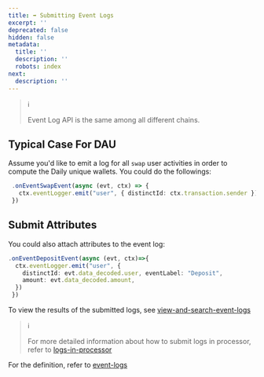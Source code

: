 ```yaml
---
title: ➡ Submitting Event Logs
excerpt: ''
deprecated: false
hidden: false
metadata:
  title: ''
  description: ''
  robots: index
next:
  description: ''
---
```

> ℹ️
>
> Event Log API is the same among all different chains.

## Typical Case For DAU

Assume you'd like to emit a log for all `swap` user activities in order to compute the Daily unique wallets. You could do the followings:

```typescript
 .onEventSwapEvent(async (evt, ctx) => {
   ctx.eventLogger.emit("user", { distinctId: ctx.transaction.sender })
 })
```

## Submit Attributes

You could also attach attributes to the event log:

```typescript
.onEventDepositEvent(async (evt, ctx)=>{
  ctx.eventLogger.emit("user", {
    distinctId: evt.data_decoded.user, eventLabel: "Deposit",
    amount: evt.data_decoded.amount,
  })
 })
```

To view the results of the submitted logs, see [view-and-search-event-logs](view-and-search-event-logs "mention")

> ℹ️
>
> For more detailed information about how to submit logs in processor, refer to [logs-in-processor](logs-in-processor "mention")

For the definition, refer to [event-logs](event-logs "mention")
